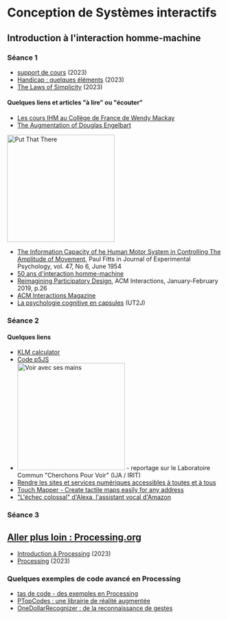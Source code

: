 # Conception de Systèmes interactifs

## Introduction à l'interaction homme-machine
### Séance 1
  * [support de cours](https://github.com/truillet/uftmip/blob/master/m2ice/Cours/survol_ihm_3_94.pdf) (2023)
  * [Handicap : quelques éléments](https://github.com/truillet/uftmip/blob/master/m2ice/Cours/Handicap.pdf) (2023)
  * [The Laws of Simplicity](https://github.com/truillet/uftmip/blob/master/m2ice/Cours/The_Laws_of_Simplicity.pdf) (2023)

#### Quelques liens et articles "à lire" ou "écouter"
* [Les cours IHM au Collège de France de Wendy Mackay](https://www.college-de-france.fr/site/wendy-mackay/_agenda.htm)
* [The Augmentation of Douglas Engelbart](https://www.youtube.com/watch?v=_7ZtISeGyCY)

[<img src="https://img.youtube.com/vi/_7ZtISeGyCY/0.jpg" width=250 alt="Put That There">](https://www.youtube.com/watch?v=_7ZtISeGyCY)

* [The Information Capacity of he Human Motor System in Controlling The Amplitude of Movement](https://github.com/truillet/upssitech/blob/master/SRI/1A/articles/Fitts_1954.pdf), Paul Fitts in Journal of Experimental Psychology, vol. 47, No 6, June 1954
* [50 ans d'interaction homme-machine](https://interstices.info/50-ans-dinteraction-homme-machine-retours-vers-le-futur/)
* [Reimagining Participatory Design](http://interactions.acm.org/archive/view/january-february-2019/reimagining-participatory-design), ACM Interactions, January-February 2019, p.26
* [ACM Interactions Magazine](http://interactions.acm.org)
* [La psychologie cognitive en capsules](https://cogcaps.univ-tlse2.fr) (UT2J)

### Séance 2
<!--
* [Vers le multimodal : un peu d'interaction vocale](https://github.com/truillet/uftmip/blob/master/m2ice/Cours/interaction_vocale.pdf)
* [conception de systèmes interactifs & Prototypage](https://github.com/truillet/uftmip/blob/master/m2ice/Cours/Conception_Prototypage.pdf)  (2022)
* **Travaux Pratiques**
  * [Lois Psycho-Physiques](https://github.com/truillet/uftmip/blob/master/m2ice/TP/TP_Lois_PsychoPhysiques.pdf)
  * [Accessibilité](https://github.com/truillet/uftmip/blob/master/m2ice/TP/TP_Accessibilite.pdf)
 
--> 
#### Quelques liens
* [KLM calculator](https://syntagm.co.uk/design/klmcalc.shtml)
* [Code p5JS](https://github.com/truillet/uftmip/blob/master/m2ice/TP/code/accessibilite.zip)
* [<img src="https://img.youtube.com/vi/XPIDK8V93zE/0.jpg" width=250 alt="Voir avec ses mains">]([https://www.youtube.com/watch?v=XPIDK8V93zE](https://www.youtube.com/watch?v=XPIDK8V93zE)) - reportage sur le Laboratoire Commun "Cherchons Pour Voir" (IJA / IRIT) 
* [Rendre les sites et services numériques accessibles à toutes et à tous](https://accessibilite.numerique.gouv.fr)
* [Touch Mapper - Create tactile maps easily for any address](https://touch-mapper.org/en)
* ["L'échec colossal" d'Alexa, l'assistant vocal d'Amazon](https://www.01net.com/actualites/lechec-colossal-dalexa-lassistant-vocal-damazon.html)

### Séance 3
<!--
* **Bureau d'études**
  * [Support général](https://github.com/truillet/uftmip/blob/master/m2ice/TP/BE_csi_v2.1.pdf)
  * [Sujet 2022](https://github.com/truillet/uftmip/blob/master/m2ice/TP/sujet_BE_2022.pdf) (2022)
-->

## [Aller plus loin : Processing.org](https://wwww.processing.org)
* [Introduction à Processing](https://github.com/truillet/upssitech/blob/master/SRI/1A/Cours/introduction_processing.pdf) (2023)
* [Processing](https://github.com/truillet/upssitech/blob/master/SRI/1A/Cours/C_processing.org_2.4.pdf) (2023)

### Quelques exemples de code avancé en Processing
 * [tas de code - des exemples en Processing](https://github.com/truillet/tas_de_code)
 * [PTopCodes : une librairie de réalité augmentée](https://github.com/truillet/TopCodes)
 * [OneDollarRecognizer : de la reconnaissance de gestes](https://github.com/truillet/OneDollarRecognizer)

